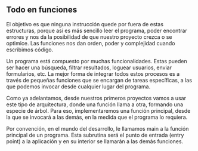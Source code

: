 ## Todo en funciones

El objetivo es que ninguna instrucción quede por fuera de estas estructuras, porque así es más sencillo leer el programa, poder encontrar errores y nos da la posibilidad de que nuestro proyecto crezca o se optimice. Las funciones nos dan orden, poder y complejidad cuando escribimos código. 

Un programa está compuesto por muchas funcionalidades. Estas pueden ser hacer una búsqueda, filtrar resultados, loguear usuarios, enviar formularios, etc. La mejor forma de integrar todos estos procesos es a través de pequeñas funciones que se encargan de tareas específicas, a las que podemos invocar desde cualquier lugar del programa.  

Como ya adelantamos, desde nuestros primeros proyectos vamos a usar este tipo de arquitectura, donde una función llama a otra, formando una especie de árbol. Para eso, implementaremos una función principal, desde la que se invocará a las demás, en la medida que el programa lo requiera.

Por convención, en el mundo del desarrollo, le llamamos main a la función principal de un programa. Esta subrutina será el punto de entrada (entry point) a la aplicación y en su interior se llamarán a las demás funciones.